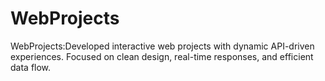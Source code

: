 # WebProjects
WebProjects:Developed interactive web projects with dynamic API-driven experiences. Focused on clean design, real-time responses, and efficient data flow.
